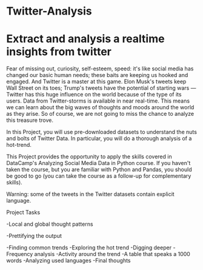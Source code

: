 # Twitter-Analysis
# Extract and analysis a realtime insights from twitter
Fear of missing out, curiosity, self-esteem, speed: it's like social media has changed our basic human needs; these baits are keeping us hooked and engaged. And Twitter is a master at this game. Elon Musk's tweets keep Wall Street on its toes; Trump's tweets have the potential of starting wars — Twitter has this huge influence on the world because of the type of its users. Data from Twitter-storms is available in near real-time. This means we can learn about the big waves of thoughts and moods around the world as they arise. So of course, we are not going to miss the chance to analyze this treasure trove.

In this Project, you will use pre-downloaded datasets to understand the nuts and bolts of Twitter Data. In particular, you will do a thorough analysis of a hot-trend.

This Project provides the opportunity to apply the skills covered in DataCamp's Analyzing Social Media Data in Python course. If you haven't taken the course, but you are familiar with Python and Pandas, you should be good to go (you can take the course as a follow-up for complementary skills).

Warning: some of the tweets in the Twitter datasets contain explicit language.

Project Tasks

-Local and global thought patterns

-Prettifying the output

-Finding common trends
-Exploring the hot trend
-Digging deeper
-Frequency analysis
-Activity around the trend
-A table that speaks a 1000 words
-Analyzing used languages
-Final thoughts
